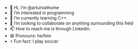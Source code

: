 - 👋 Hi, I’m @arturoathome
- 👀 I’m interested in programming
- 🌱 I’m currently learning C++
- 💞️ I’m looking to collaborate on anything surrounding this field
- 📫 How to reach me is through Linkedin.
- 😄 Pronouns: he/him
- ⚡ Fun fact: I play soccer

<!---
arturoathome/arturoathome is a ✨ special ✨ repository because its `README.md` (this file) appears on your GitHub profile.
You can click the Preview link to take a look at your changes.
--->
